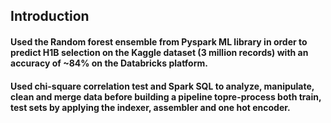 ## Introduction
#### Used the Random forest ensemble from Pyspark ML library in order to predict H1B selection on the Kaggle dataset (3 million records) with an accuracy of ~84% on the Databricks platform.
#### Used chi-square correlation test and Spark SQL to analyze, manipulate, clean and merge data before building a pipeline topre-process both train, test sets by applying the indexer, assembler and one hot encoder.
